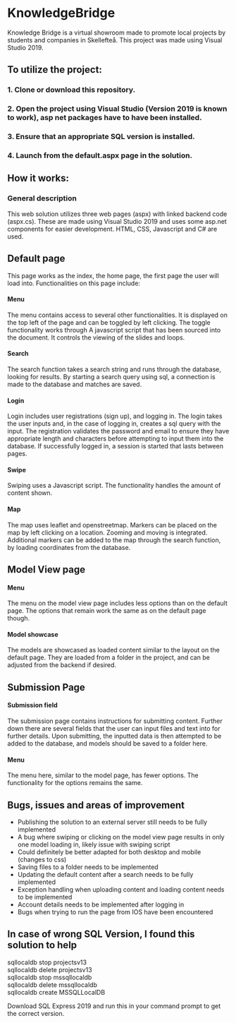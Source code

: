# KnowledgeBridge
 Knowledge Bridge is a virtual showroom made to promote local projects by students and companies in Skellefteå. This project was made using Visual Studio 2019.
</br>

## To utilize the project:
### 1. Clone or download this repository.
### 2. Open the project using Visual Studio (Version 2019 is known to work), asp net packages have to have been installed.
### 3. Ensure that an appropriate SQL version is installed.
### 4. Launch from the default.aspx page in the solution.

## How it works: 
### General description
This web solution utilizes three web pages (aspx) with linked backend code (aspx.cs). These are made using Visual Studio 2019 and uses some asp.net components for easier development. HTML, CSS, Javascript and C# are used. 
## Default page
This page works as the index, the home page, the first page the user will load into. Functionalities on this page include: 
#### Menu
The menu contains access to several other functionalities. It is displayed on the top left of the page and can be toggled by left clicking. The toggle functionality works through A javascript script that has been sourced into the document. It controls the viewing of the slides and loops.

#### Search
The search function takes a search string and runs through the database, looking for results. By starting a search query using sql, a connection is made to the database and matches are saved.  

#### Login
Login includes user registrations (sign up), and logging in. The login takes the user inputs and, in the case of logging in, creates a sql query with the input. The registration validates the password and email to ensure they have appropriate length and characters before attempting to input them into the database. If successfully logged in, a session is started that lasts between pages.

#### Swipe
Swiping uses a Javascript script. The functionality handles the amount of content shown.

#### Map
The map uses leaflet and openstreetmap. Markers can be placed on the map by left clicking on a location. Zooming and moving is integrated. Additional markers can be added to the map through the search function, by loading coordinates from the database.

## Model View page
#### Menu
The menu on the model view page includes less options than on the default page. The options that remain work the same as on the default page though.

#### Model showcase
The models are showcased as loaded content similar to the layout on the default page. They are loaded from a folder in the project, and can be adjusted from the backend if desired. 

## Submission Page
#### Submission field
The submission page contains instructions for submitting content. Further down there are several fields that the user can input files and text into for further details. Upon submitting, the inputted data is then attempted to be added to the database, and models should be saved to a folder here. 

#### Menu
The menu here, similar to the model page, has fewer options. The functionality for the options remains the same. 

## Bugs, issues and areas of improvement
* Publishing the solution to an external server still needs to be fully implemented 
* A bug where swiping or clicking on the model view page results in only one model loading in, likely issue with swiping script
* Could definitely be better adapted for both desktop and mobile (changes to css)
* Saving files to a folder needs to be implemented 
* Updating the default content after a search needs to be fully implemented
* Exception handling when uploading content and loading content needs to be implemented
* Account details needs to be implemented after logging in
* Bugs when trying to run the page from IOS have been encountered

## In case of wrong SQL Version, I found this solution to help </br>
sqllocaldb stop projectsv13 </br>
sqllocaldb delete projectsv13 </br>
sqllocaldb stop mssqllocaldb </br>
sqllocaldb delete mssqllocaldb </br>
sqllocaldb create MSSQLLocalDB </br>

Download SQL Express 2019 and run this in your command prompt to get the correct version.
